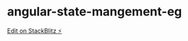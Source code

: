 # angular-state-mangement-eg

[Edit on StackBlitz ⚡️](https://stackblitz.com/edit/angular-state-mangement-eg)